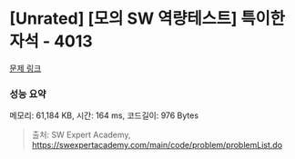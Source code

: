 # [Unrated] [모의 SW 역량테스트] 특이한 자석 - 4013 

[문제 링크](https://swexpertacademy.com/main/code/problem/problemDetail.do?contestProbId=AWIeV9sKkcoDFAVH) 

### 성능 요약

메모리: 61,184 KB, 시간: 164 ms, 코드길이: 976 Bytes



> 출처: SW Expert Academy, https://swexpertacademy.com/main/code/problem/problemList.do